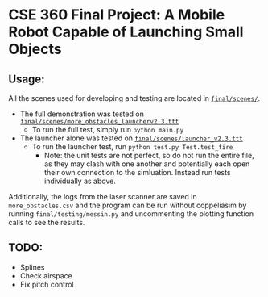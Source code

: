 # CSE 360 Final Project: A Mobile Robot Capable of Launching Small Objects

## Usage:
All the scenes used for developing and testing are located in [`final/scenes/`](https://github.com/walker-finlay/CSE360-MobileRobotics/tree/master/coppelia/final/scenes).
- The full demonstration was tested on [`final/scenes/more_obstacles_launcherv2.3.ttt`](https://github.com/walker-finlay/CSE360-MobileRobotics/blob/master/coppelia/final/scenes/more_obstacles_launcherv2.3.ttt)
  - To run the full test, simply run `python main.py`
- The launcher alone was tested on [`final/scenes/launcher_v2.3.ttt`](https://github.com/walker-finlay/CSE360-MobileRobotics/blob/master/coppelia/final/scenes/launcher_v2.3.ttt)
  - To run the launcher test, run `python test.py Test.test_fire`
    - Note: the unit tests are not perfect, so do not run the entire file, as they may clash with one another and potentially each open their own connection to the simluation. Instead run tests individually as above.

Additionally, the logs from the laser scanner are saved in `more_obstacles.csv` and the program can be run without coppeliasim by running `final/testing/messin.py` and uncommenting the plotting function calls to see the results.

## TODO:
- Splines
- Check airspace
- Fix pitch control
